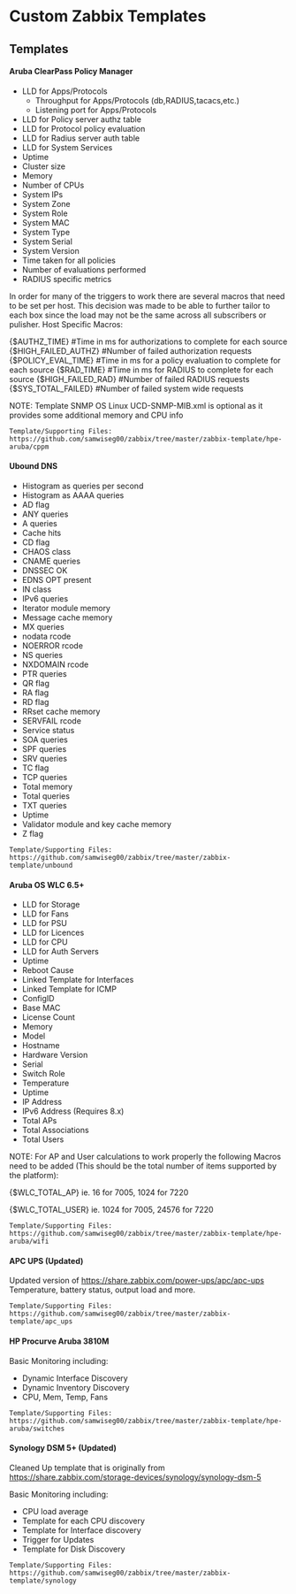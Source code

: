 # Custom Zabbix Templates
## Templates
#### Aruba ClearPass Policy Manager
* LLD for Apps/Protocols
  * Throughput for Apps/Protocols (db,RADIUS,tacacs,etc.)
  * Listening port for Apps/Protocols
* LLD for Policy server authz table
* LLD for Protocol policy evaluation
* LLD for Radius server auth table
* LLD for System Services
* Uptime
* Cluster size
* Memory
* Number of CPUs
* System IPs
* System Zone
* System Role
* System MAC
* System Type
* System Serial
* System Version
* Time taken for all policies
* Number of evaluations performed
* RADIUS specific metrics

In order for many of the triggers to work there are several macros that need to be set per host. This decision was made to be able to further tailor to each box since the load may not be the same across all subscribers or pulisher.
Host Specific Macros:

{$AUTHZ_TIME} #Time in ms for authorizations to complete for each source
{$HIGH_FAILED_AUTHZ} #Number of failed authorization requests
{$POLICY_EVAL_TIME} #Time in ms for a policy evaluation to complete for each source
{$RAD_TIME} #Time in ms for RADIUS to complete for each source
{$HIGH_FAILED_RAD} #Number of failed RADIUS requests
{$SYS_TOTAL_FAILED} #Number of failed system wide requests

NOTE:
Template SNMP OS Linux UCD-SNMP-MIB.xml is optional as it provides some additional memory and CPU info

```
Template/Supporting Files:
https://github.com/samwiseg00/zabbix/tree/master/zabbix-template/hpe-aruba/cppm
```

#### Ubound DNS
* Histogram as queries per second
* Histogram as AAAA queries	 	
* AD flag	 	
*	ANY queries	 	
*	A queries	 	
*	Cache hits	 	
*	CD flag	 	
*	CHAOS class	 	
*	CNAME queries	 	
*	DNSSEC OK	 	
*	EDNS OPT present
* IN class	 		
*	IPv6 queries	 		
*	Iterator module memory	 	
*	Message cache memory	 	
*	MX queries	 	
*	nodata rcode	 	
*	NOERROR rcode	 	
*	NS queries	 	
*	NXDOMAIN rcode	 		
*	PTR queries	 	
*	QR flag	 		
*	RA flag
*	RD flag	 	
*	RRset cache memory	 	
*	SERVFAIL rcode	 
* Service	status
*	SOA queries	 
*	SPF queries	 
*	SRV queries
*	TC flag	 		
*	TCP queries	 	
*	Total memory	 	
*	Total queries	 	
*	TXT queries	 	
*	Uptime	 	
*	Validator module and key cache memory
*	Z flag	 	

```
Template/Supporting Files:
https://github.com/samwiseg00/zabbix/tree/master/zabbix-template/unbound
```

#### Aruba OS WLC 6.5+
* LLD for Storage
* LLD for Fans
* LLD for PSU
* LLD for Licences
* LLD for CPU
* LLD for Auth Servers
* Uptime
* Reboot Cause
* Linked Template for Interfaces
* Linked Template for ICMP
* ConfigID
* Base MAC
* License Count
* Memory
* Model
* Hostname
* Hardware Version
* Serial
* Switch Role
* Temperature
* Uptime
* IP Address
* IPv6 Address (Requires 8.x)
* Total APs
* Total Associations
* Total Users

NOTE: For AP and User calculations to work properly the following Macros need to be added (This should be the total number of items supported by the platform):

{$WLC_TOTAL_AP} ie. 16 for 7005, 1024 for 7220

{$WLC_TOTAL_USER} ie. 1024 for 7005, 24576 for 7220

```
Template/Supporting Files:
https://github.com/samwiseg00/zabbix/tree/master/zabbix-template/hpe-aruba/wifi
```

#### APC UPS (Updated)
Updated version of https://share.zabbix.com/power-ups/apc/apc-ups     
Temperature, battery status, output load and more.

```
Template/Supporting Files:
https://github.com/samwiseg00/zabbix/tree/master/zabbix-template/apc_ups
```

#### HP Procurve Aruba 3810M
Basic Monitoring including:
* Dynamic Interface Discovery
* Dynamic Inventory Discovery
* CPU, Mem, Temp, Fans

```
Template/Supporting Files:
https://github.com/samwiseg00/zabbix/tree/master/zabbix-template/hpe-aruba/switches
```

#### Synology DSM 5+ (Updated)
Cleaned Up template that is originally from https://share.zabbix.com/storage-devices/synology/synology-dsm-5

Basic Monitoring including:
* CPU load average
* Template for each CPU discovery
* Template for Interface discovery
* Trigger for Updates
* Template for Disk Discovery

```
Template/Supporting Files:
https://github.com/samwiseg00/zabbix/tree/master/zabbix-template/synology
```
